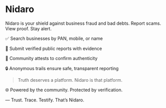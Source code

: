 # Nidaro
Nidaro is your shield against business fraud and bad debts.
Report scams. View proof. Stay alert.

✅ Search businesses by PAN, mobile, or name

📝 Submit verified public reports with evidence

👥 Community attests to confirm authenticity

🔒 Anonymous trails ensure safe, transparent reporting

> Truth deserves a platform. Nidaro is that platform.

🌐 Powered by the community. Protected by verification.

— Trust. Trace. Testify. That’s Nidaro.
